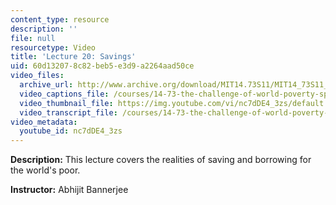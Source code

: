 ```yaml
---
content_type: resource
description: ''
file: null
resourcetype: Video
title: 'Lecture 20: Savings'
uid: 60d13207-8c82-beb5-e3d9-a2264aad50ce
video_files:
  archive_url: http://www.archive.org/download/MIT14.73S11/MIT14_73S11_lec20_300k.mp4
  video_captions_file: /courses/14-73-the-challenge-of-world-poverty-spring-2011/8d3eed7d1d6f5c4aaac61212d5924465_nc7dDE4_3zs.vtt
  video_thumbnail_file: https://img.youtube.com/vi/nc7dDE4_3zs/default.jpg
  video_transcript_file: /courses/14-73-the-challenge-of-world-poverty-spring-2011/e0c097b91b1eab11f80dee997c862a4c_nc7dDE4_3zs.pdf
video_metadata:
  youtube_id: nc7dDE4_3zs
---
```


**Description:** This lecture covers the realities of saving and borrowing for the world's poor.

**Instructor:** Abhijit Bannerjee